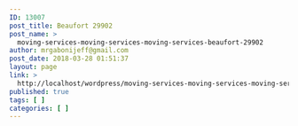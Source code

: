 ```yaml
---
ID: 13007
post_title: Beaufort 29902
post_name: >
  moving-services-moving-services-moving-services-beaufort-29902
author: mrgabonijeff@gmail.com
post_date: 2018-03-28 01:51:37
layout: page
link: >
  http://localhost/wordpress/moving-services-moving-services-moving-services-beaufort-29902/
published: true
tags: [ ]
categories: [ ]
---
```


